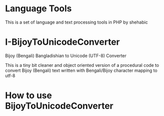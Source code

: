 Language Tools
================
This is a set of language and text processing tools in PHP by shehabic

I-BijoyToUnicodeConverter
=========================

Bijoy (Bengali) Bangladishian to Unicode (UTF-8) Converter

This is a tiny bit cleaner and object oriented version of a procedural code to convert Bijoy (Bengali) text written with Bengali/Bijoy character mapping to utf-8

How to use BijoyToUnicodeConverter
==================================
